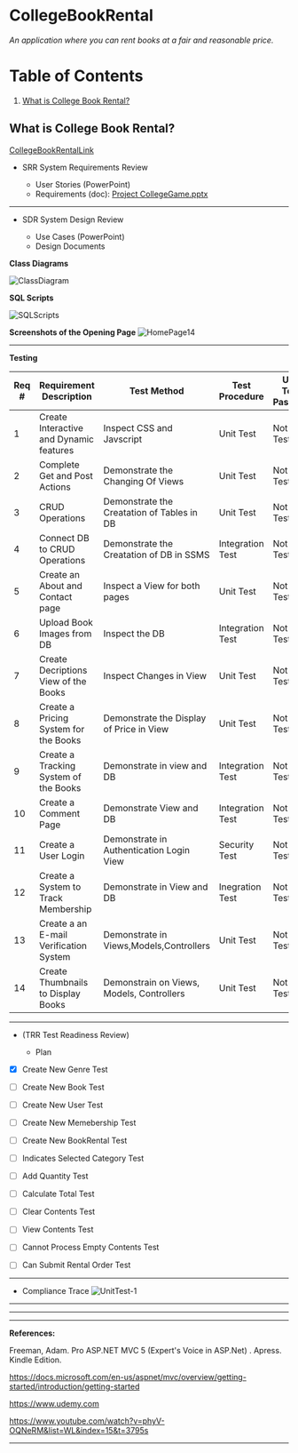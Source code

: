 # CollegeBookRental

*An application where you can rent books at a fair and reasonable price.* 

<a name="toc"></a>
# Table of Contents
1. [What is College Book Rental?](#introduction)



<a name="introduction"></a>
## What is College Book Rental? 

[CollegeBookRentalLink](https://collegebookrentaldonnyves.azurewebsites.net/)
- SRR  System Requirements Review

	- User Stories (PowerPoint)
  - Requirements (doc): [Project CollegeGame.pptx](https://github.com/donnyves/CollegeBookRental/files/3076989/Project.CollegeGame.pptx)
---
- SDR  System Design Review

	- Use Cases (PowerPoint)
  - Design Documents

**Class Diagrams**

![ClassDiagram](https://user-images.githubusercontent.com/40510674/56258172-7fa4cd80-6083-11e9-823a-efb39b5d8382.PNG)


**SQL Scripts**

![SQLScripts](https://user-images.githubusercontent.com/40510674/56181491-920b0280-5fc2-11e9-9a1c-b19e427bbb0b.PNG)

  
**Screenshots of the Opening Page**
![HomePage14](https://user-images.githubusercontent.com/40510674/56264883-bb985c80-609c-11e9-89fb-8eaacea67e3f.PNG)

--- 


**Testing**


|Req #|Requirement Description|Test Method| Test Procedure|Unit Test Passed?|Time Stamp|
| ------------- |-------------| -----| --------|------|-----|
|1|Create Interactive and Dynamic features  |Inspect CSS and Javscript  |Unit Test |Not Tested|27APR2019|
|2|Complete Get and Post Actions  |Demonstrate the Changing Of Views|Unit Test|Not Tested|27APR2019|
|3|CRUD Operations|Demonstrate the Creatation of Tables in DB|Unit Test |Not Tested|27APR2019  |
|4|Connect DB to CRUD Operations|Demonstrate the Creatation of DB in SSMS|Integration Test|Not Tested| 27APR2019  |
|5|Create an About and Contact page|Inspect a View for both pages|Unit Test|Not Tested|27APR2019|
|6|Upload Book Images from DB|Inspect the DB |Integration Test|Not Tested|27APR2019|
|7|Create Decriptions View of the Books|Inspect Changes in View |Unit Test|Not Tested| 27APR2019 |
|8|Create a Pricing System for the Books|Demonstrate the Display of Price in View|Unit Test|Not Tested|27APR2019  |
|9|Create a Tracking System of the Books|Demonstrate in view and DB|Integration Test|Not Tested|27APR2019  |
|10|Create a Comment Page|Demonstrate View and DB|Integration Test|Not Tested|27APR2019  |
|11|Create a User Login |Demonstrate in Authentication Login View |Security Test|Not Tested| 27APR2019 |
|12|Create a System to Track Membership  |Demonstrate in View and DB   |Inegration Test|Not Tested| 27APR2019|
|13|Create a an E-mail Verification System |Demonstrate in Views,Models,Controllers |Unit Test|Not Tested|27APR2019  |
|14|Create Thumbnails to Display Books|Demonstrain on Views, Models, Controllers|Unit Test|Not Tested|12MAY2019|


  
---

- (TRR  Test Readiness Review)

	- Plan
- [x] Create New Genre Test
- [ ] Create New Book Test
- [ ] Create New User Test
- [ ] Create New Memebership Test
- [ ] Create New BookRental Test
- [ ] Indicates Selected Category Test
- [ ] Add Quantity Test
- [ ] Calculate Total Test
- [ ] Clear Contents Test
- [ ] View Contents Test
- [ ] Cannot Process Empty Contents Test
- [ ] Can Submit Rental Order Test


---

- Compliance Trace
  ![UnitTest-1](https://user-images.githubusercontent.com/40510674/56087261-09eaf880-5e1c-11e9-8e34-7d2a8d43a277.PNG)
---





---




---








**References:**





Freeman, Adam. Pro ASP.NET MVC 5 (Expert's Voice in ASP.Net) . Apress. Kindle Edition.




https://docs.microsoft.com/en-us/aspnet/mvc/overview/getting-started/introduction/getting-started




https://www.udemy.com



https://www.youtube.com/watch?v=phyV-OQNeRM&list=WL&index=15&t=3795s





---
